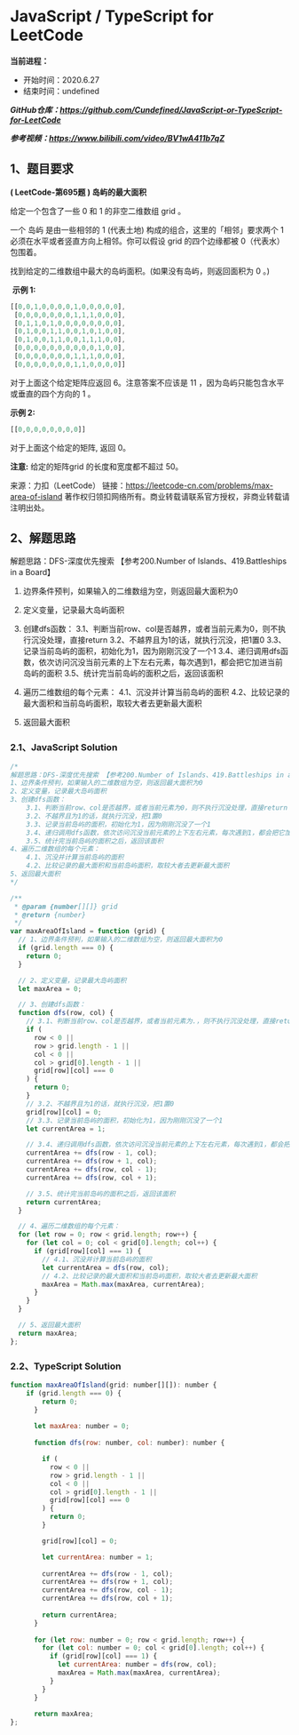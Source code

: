 ﻿# JavaScript / TypeScript for LeetCode 
**当前进程：**

 - 开始时间：2020.6.27 
 - 结束时间：undefined

***GitHub仓库：https://github.com/Cundefined/JavaScript-or-TypeScript-for-LeetCode***

***参考视频：https://www.bilibili.com/video/BV1wA411b7qZ***

## 1、题目要求
**( LeetCode-第695题 )  岛屿的最大面积**
      
给定一个包含了一些 0 和 1 的非空二维数组 grid 。

一个 岛屿 是由一些相邻的 1 (代表土地) 构成的组合，这里的「相邻」要求两个 1 必须在水平或者竖直方向上相邻。你可以假设 grid 的四个边缘都被 0（代表水）包围着。

找到给定的二维数组中最大的岛屿面积。(如果没有岛屿，则返回面积为 0 。)




​	  **示例 1:**

```javascript
[[0,0,1,0,0,0,0,1,0,0,0,0,0],
 [0,0,0,0,0,0,0,1,1,1,0,0,0],
 [0,1,1,0,1,0,0,0,0,0,0,0,0],
 [0,1,0,0,1,1,0,0,1,0,1,0,0],
 [0,1,0,0,1,1,0,0,1,1,1,0,0],
 [0,0,0,0,0,0,0,0,0,0,1,0,0],
 [0,0,0,0,0,0,0,1,1,1,0,0,0],
 [0,0,0,0,0,0,0,1,1,0,0,0,0]]
```
对于上面这个给定矩阵应返回 6。注意答案不应该是 11 ，因为岛屿只能包含水平或垂直的四个方向的 1 。

**示例 2:**
```javascript
[[0,0,0,0,0,0,0,0]]
```
对于上面这个给定的矩阵, 返回 0。

 

**注意:** 给定的矩阵grid 的长度和宽度都不超过 50。

来源：力扣（LeetCode）
链接：https://leetcode-cn.com/problems/max-area-of-island
著作权归领扣网络所有。商业转载请联系官方授权，非商业转载请注明出处。
## 2、解题思路
解题思路：DFS-深度优先搜索 【参考200.Number of Islands、419.Battleships in a Board】
 1. 边界条件预判，如果输入的二维数组为空，则返回最大面积为0
 

 2. 定义变量，记录最大岛屿面积

 3. 创建dfs函数：
 	3.1、判断当前row、col是否越界，或者当前元素为0，则不执行沉没处理，直接return
    3.2、不越界且为1的话，就执行沉没，把1置0
    3.3、记录当前岛屿的面积，初始化为1，因为刚刚沉没了一个1
    3.4、递归调用dfs函数，依次访问沉没当前元素的上下左右元素，每次遇到1，都会把它加进当前岛屿的面积
    3.5、统计完当前岛屿的面积之后，返回该面积
 4. 遍历二维数组的每个元素：
 	4.1、沉没并计算当前岛屿的面积
    4.2、比较记录的最大面积和当前岛屿面积，取较大者去更新最大面积
  

 5. 返回最大面积

### 2.1、JavaScript Solution

```javascript
/*
解题思路：DFS-深度优先搜索 【参考200.Number of Islands、419.Battleships in a Board】
1、边界条件预判，如果输入的二维数组为空，则返回最大面积为0
2、定义变量，记录最大岛屿面积
3、创建dfs函数：
    3.1、判断当前row、col是否越界，或者当前元素为0，则不执行沉没处理，直接return
    3.2、不越界且为1的话，就执行沉没，把1置0
    3.3、记录当前岛屿的面积，初始化为1，因为刚刚沉没了一个1
    3.4、递归调用dfs函数，依次访问沉没当前元素的上下左右元素，每次遇到1，都会把它加进当前岛屿的面积
    3.5、统计完当前岛屿的面积之后，返回该面积
4、遍历二维数组的每个元素：
    4.1、沉没并计算当前岛屿的面积
    4.2、比较记录的最大面积和当前岛屿面积，取较大者去更新最大面积
5、返回最大面积
*/

/**
 * @param {number[][]} grid
 * @return {number}
 */
var maxAreaOfIsland = function (grid) {
  // 1、边界条件预判，如果输入的二维数组为空，则返回最大面积为0
  if (grid.length === 0) {
    return 0;
  }

  // 2、定义变量，记录最大岛屿面积
  let maxArea = 0;

  // 3、创建dfs函数：
  function dfs(row, col) {
    // 3.1、判断当前row、col是否越界，或者当前元素为.，则不执行沉没处理，直接return
    if (
      row < 0 ||
      row > grid.length - 1 ||
      col < 0 ||
      col > grid[0].length - 1 ||
      grid[row][col] === 0
    ) {
      return 0;
    }
    // 3.2、不越界且为1的话，就执行沉没，把1置0
    grid[row][col] = 0;
    // 3.3、记录当前岛屿的面积，初始化为1，因为刚刚沉没了一个1
    let currentArea = 1;

    // 3.4、递归调用dfs函数，依次访问沉没当前元素的上下左右元素，每次遇到1，都会把它加进当前岛屿的面积
    currentArea += dfs(row - 1, col);
    currentArea += dfs(row + 1, col);
    currentArea += dfs(row, col - 1);
    currentArea += dfs(row, col + 1);

    // 3.5、统计完当前岛屿的面积之后，返回该面积
    return currentArea;
  }

  // 4、遍历二维数组的每个元素：
  for (let row = 0; row < grid.length; row++) {
    for (let col = 0; col < grid[0].length; col++) {
      if (grid[row][col] === 1) {
        // 4.1、沉没并计算当前岛屿的面积
        let currentArea = dfs(row, col);
        // 4.2、比较记录的最大面积和当前岛屿面积，取较大者去更新最大面积
        maxArea = Math.max(maxArea, currentArea);
      }
    }
  }

  // 5、返回最大面积
  return maxArea;
};
```


### 2.2、TypeScript Solution

```javascript
function maxAreaOfIsland(grid: number[][]): number {
    if (grid.length === 0) {
        return 0;
      }
    
      let maxArea: number = 0;
    
      function dfs(row: number, col: number): number {

        if (
          row < 0 ||
          row > grid.length - 1 ||
          col < 0 ||
          col > grid[0].length - 1 ||
          grid[row][col] === 0
        ) {
          return 0;
        }

        grid[row][col] = 0;

        let currentArea: number = 1;
    
        currentArea += dfs(row - 1, col);
        currentArea += dfs(row + 1, col);
        currentArea += dfs(row, col - 1);
        currentArea += dfs(row, col + 1);
    
        return currentArea;
      }
    
      for (let row: number = 0; row < grid.length; row++) {
        for (let col: number = 0; col < grid[0].length; col++) {
          if (grid[row][col] === 1) {
            let currentArea: number = dfs(row, col);
            maxArea = Math.max(maxArea, currentArea);
          }
        }
      }
    
      return maxArea;
};
```

